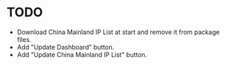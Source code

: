 # TODO

- Download China Mainland IP List at start and remove it from package files.
- Add "Update Dashboard" button.
- Add "Update China Mainland IP List" button.